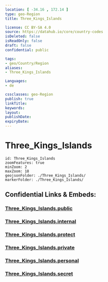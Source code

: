 ```yaml
---
location: [ -34.16 , 172.14 ] 
type: geo-Region
title: Three_Kings_Islands

license: CC BY-SA 4.0
source: https://datahub.io/core/country-codes
isDeleted: false
isReadOnly: false
draft: false
confidential: public

tags:
- geo/Country/Region
aliases:
- Three_Kings_Islands

Languages:
- de

cssclasses: geo-Region
publish: true
linkTitle: 
keywords: 
layout: 
publishDate: 
expiryDate: 
---
```


# Three_Kings_Islands

```leaflet
id: Three_Kings_Islands
zoomFeatures: true 
minZoom: 2 
maxZoom: 18
geojsonFolder: ./Three_Kings_Islands/
markerFolder: ./Three_Kings_Islands/
```


## Confidential Links & Embeds: 

### [Three_Kings_Islands.public](/_public/\Earth\Continent\Australia\New_Zealand\Regions~New_ZealandThree_Kings_Islands.public.md) 

### [Three_Kings_Islands.internal](/_internal/\Earth\Continent\Australia\New_Zealand\Regions~New_ZealandThree_Kings_Islands.internal.md) 

### [Three_Kings_Islands.protect](/_protect/\Earth\Continent\Australia\New_Zealand\Regions~New_ZealandThree_Kings_Islands.protect.md) 

### [Three_Kings_Islands.private](/_private/\Earth\Continent\Australia\New_Zealand\Regions~New_ZealandThree_Kings_Islands.private.md) 

### [Three_Kings_Islands.personal](/_personal/\Earth\Continent\Australia\New_Zealand\Regions~New_ZealandThree_Kings_Islands.personal.md) 

### [Three_Kings_Islands.secret](/_secret/\Earth\Continent\Australia\New_Zealand\Regions~New_ZealandThree_Kings_Islands.secret.md)

